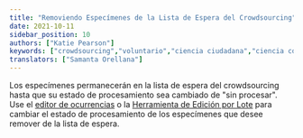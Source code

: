 ```yaml
---
title: "Removiendo Especímenes de la Lista de Espera del Crowdsourcing"
date: 2021-10-11
sidebar_position: 10
authors: ["Katie Pearson"]
keywords: ["crowdsourcing","voluntario","ciencia ciudadana","ciencia comunitaria"]
translators: ["Samanta Orellana"]
---
```


Los especímenes permanecerán en la lista de espera del crowdsourcing hasta que su estado de procesamiento sea cambiado de "sin procesar". Use el [editor de ocurrencias](https://biokic.github.io/symbiota-docs/editor/edit/) o la [Herramienta de Edición por Lote](https://biokic.github.io/symbiota-docs/coll_manager/edit/batch/) para cambiar el estado de procesamiento de los especímenes que desee remover de la lista de espera.
